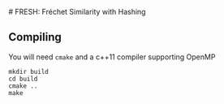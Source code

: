 # FRESH: Fréchet Similarity with Hashing

## Compiling

You will need `cmake` and  a c++11 compiler supporting OpenMP

```
mkdir build
cd build
cmake ..
make
```

